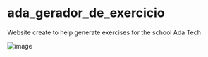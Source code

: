 # ada_gerador_de_exercicio

Website create to help generate exercises for the school Ada Tech

![image](https://user-images.githubusercontent.com/38187170/209438336-bf1503c7-e8cd-4e74-b55b-4e691b780b5f.png)

